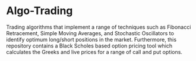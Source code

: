 # Algo-Trading
Trading algorithms that implement a range of techniques such as Fibonacci Retracement, Simple Moving Averages, and Stochastic Oscillators to identify optimum long/short positions in the market. Furthermore, this repository contains a Black Scholes based option pricing tool which calculates the Greeks and live prices for a range of call and put options.
